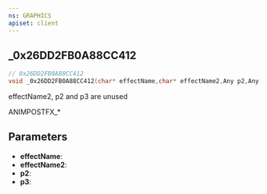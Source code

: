 ```yaml
---
ns: GRAPHICS
apiset: client
---
```

## _0x26DD2FB0A88CC412

```c
// 0x26DD2FB0A88CC412
void _0x26DD2FB0A88CC412(char* effectName,char* effectName2,Any p2,Any p3);
```

effectName2, p2 and p3 are unused

ANIMPOSTFX_*

## Parameters
* **effectName**:
* **effectName2**:
* **p2**:
* **p3**:
